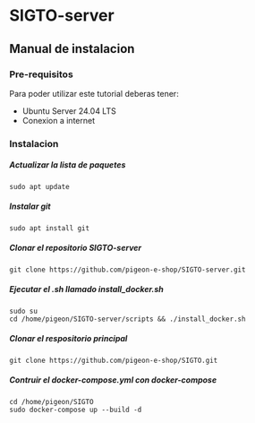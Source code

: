# SIGTO-server

## Manual de instalacion

### Pre-requisitos
Para poder utilizar este tutorial deberas tener:
+ Ubuntu Server 24.04 LTS
+ Conexion a internet

### Instalacion

##### Actualizar la lista de paquetes
```
sudo apt update
```
##### Instalar git
```
sudo apt install git
```
##### Clonar el repositorio SIGTO-server
```
git clone https://github.com/pigeon-e-shop/SIGTO-server.git
```
##### Ejecutar el .sh llamado install_docker.sh
```
sudo su
cd /home/pigeon/SIGTO-server/scripts && ./install_docker.sh
```
##### Clonar el respositorio principal
```
git clone https://github.com/pigeon-e-shop/SIGTO.git
```
##### Contruir el docker-compose.yml con docker-compose
```
cd /home/pigeon/SIGTO
sudo docker-compose up --build -d
```

